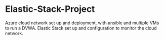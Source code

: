 # Elastic-Stack-Project
Azure cloud network set up and deployment, with ansible and multiple VMs to run a DVWA. Elastic Stack set up and configuration to monitor the cloud network.
